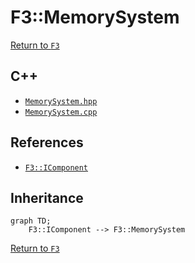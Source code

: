 # F3::MemorySystem

[Return to `F3`](/docs/F3.md)

## C++

- [`MemorySystem.hpp`](/c++/include/MemorySystem.hpp)
- [`MemorySystem.cpp`](/c++/source/MemorySystem.cpp)

## References

- [`F3::IComponent`](/docs/F3/IComponent.md)

## Inheritance

```mermaid
graph TD;
    F3::IComponent --> F3::MemorySystem
```

[Return to `F3`](/docs/F3.md)
